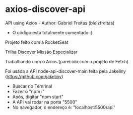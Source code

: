 # axios-discover-api

API using Axios - Author: Gabriel Freitas (bielzfreitas)
- O código está totalmente comentado :)

Projeto feito com a RocketSeat

Trilha Discover
Missão Especializar

Trabalhando com o Axios (parecido com o projeto de Fetch)

Foi usada a API node-api-discover-main feita pela Jakeliny (https://github.com/jakeliny)
- Buscar no Temrinal
- Fazer o "npm i"
- Após, digitar "npm start"
- A API vai rodar na porta "5500"
- No navegador, o endereço é: "localhost:5500/api"
